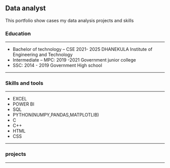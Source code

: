 ## Data analyst 
This portfolio show cases my data analysis projects and skills 
### Education 
---
- Bachelor of technology – CSE 	   2021- 2025
     DHANEKULA Institute of Engineering and Technology
- Intermediate – MPC:	             2019 -2021
     Government junior college 
- SSC:	                           2014 - 2019
     Government High school
---
### Skills and tools 
---
- EXCEL
- POWER BI
- SQL
- PYTHON(NUMPY,PANDAS,MATPLOTLIB)
- C
- C++
- HTML
- CSS
---
### projects 
---

  


